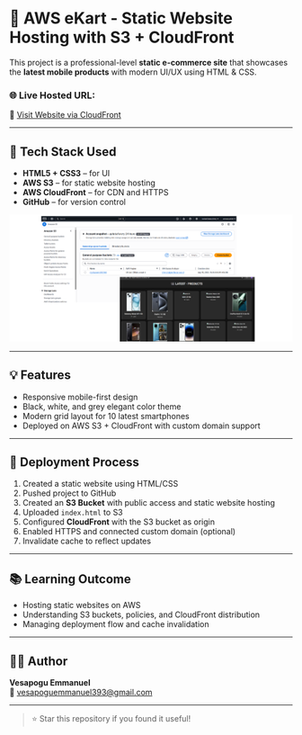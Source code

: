 # 🛒 AWS eKart - Static Website Hosting with S3 + CloudFront

This project is a professional-level **static e-commerce site** that showcases the **latest mobile products** with modern UI/UX using HTML & CSS.

### 🌐 Live Hosted URL:
🔗 [Visit Website via CloudFront](https://d3gr97e4u8oizm.cloudfront.net)

---

## 📁 Tech Stack Used

- **HTML5 + CSS3** – for UI
- **AWS S3** – for static website hosting
- **AWS CloudFront** – for CDN and HTTPS
- **GitHub** – for version control

![Website Screenshot](screenshot.png)

---

## 💡 Features

- Responsive mobile-first design
- Black, white, and grey elegant color theme
- Modern grid layout for 10 latest smartphones
- Deployed on AWS S3 + CloudFront with custom domain support

---

## 🚀 Deployment Process

1. Created a static website using HTML/CSS  
2. Pushed project to GitHub  
3. Created an **S3 Bucket** with public access and static website hosting  
4. Uploaded `index.html` to S3  
5. Configured **CloudFront** with the S3 bucket as origin  
6. Enabled HTTPS and connected custom domain (optional)  
7. Invalidate cache to reflect updates  

---

## 📚 Learning Outcome

- Hosting static websites on AWS  
- Understanding S3 buckets, policies, and CloudFront distribution  
- Managing deployment flow and cache invalidation  

---

## 👨‍💻 Author

**Vesapogu Emmanuel**  
📧 [vesapoguemmanuel393@gmail.com](mailto:vesapoguemmanuel393@gmail.com)

---

> ⭐ Star this repository if you found it useful!

